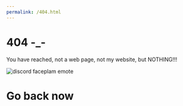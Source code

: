 ```yaml
---
permalink: /404.html
---
```


# 404 -_-
You have reached, not a web page, not my website, but NOTHING!!!

![discord faceplam emote](https://cdn.discordapp.com/emojis/708053002719854632.png?v=1)

# Go back now
